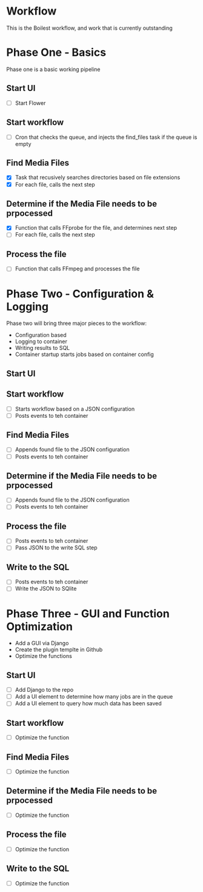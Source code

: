 # Workflow

This is the Boilest workflow, and work that is currently outstanding 

# Phase One - Basics
Phase one is a basic working pipeline

## Start UI

- [ ] Start Flower

## Start workflow 

- [ ] Cron that checks the queue, and injects the find_files task if the queue is empty

## Find Media Files

- [x] Task that recusively searches directories based on file extensions
- [x] For each file, calls the next step

## Determine if the Media File needs to be prpocessed

- [x] Function that calls FFprobe for the file, and determines next step
- [ ] For each file, calls the next step

## Process the file

- [ ] Function that calls FFmpeg and processes the file

# Phase Two - Configuration & Logging
Phase two will bring three major pieces to the workflow:

- Configuration based
- Logging to container
- Writing results to SQL
- Container startup starts jobs based on container config

## Start UI

## Start workflow 

- [ ] Starts workflow based on a JSON configuration
- [ ] Posts events to teh container

## Find Media Files

- [ ] Appends found file to the JSON configuration
- [ ] Posts events to teh container

## Determine if the Media File needs to be prpocessed

- [ ] Appends found file to the JSON configuration
- [ ] Posts events to teh container

## Process the file

- [ ] Posts events to teh container
- [ ] Pass JSON to the write SQL step

## Write to the SQL

- [ ] Posts events to teh container
- [ ] Write the JSON to SQlite 

# Phase Three - GUI and Function Optimization

- Add a GUI via Django
- Create the plugin templte in Github
- Optimize the functions

## Start UI

- [ ] Add Django to the repo
- [ ] Add a UI element to determine how many jobs are in the queue
- [ ] Add a UI element to query how much data has been saved

## Start workflow 

- [ ] Optimize the function

## Find Media Files

- [ ] Optimize the function

## Determine if the Media File needs to be prpocessed

- [ ] Optimize the function

## Process the file

- [ ] Optimize the function

## Write to the SQL

- [ ] Optimize the function
